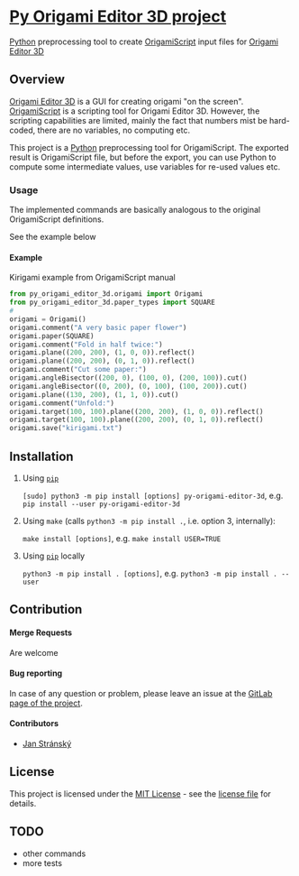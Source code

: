 # [Py Origami Editor 3D project](https://gitlab.com/stranskyjan/py-origami-editor-3d)
[Python](https://www.python.org/)
preprocessing tool to create 
[OrigamiScript](http://origamieditor3d.sourceforge.net/userguide/en/advancedediting/origamiscript/osdoc.html)
input files for
[Origami Editor 3D](https://sourceforge.net/projects/origamieditor3d/)

## Overview
[Origami Editor 3D](https://sourceforge.net/projects/origamieditor3d/) is a GUI for creating origami "on the screen".
[OrigamiScript](http://origamieditor3d.sourceforge.net/userguide/en/advancedediting/origamiscript/osdoc.html) is a scripting tool for Origami Editor 3D.
However, the scripting capabilities are limited, mainly the fact that numbers mist be hard-coded, there are no variables, no computing etc.

This project is a [Python](https://www.python.org/) preprocessing tool for OrigamiScript.
The exported result is OrigamiScript file, but before the export, you can use Python to compute some intermediate values, use variables for re-used values etc.

### Usage
The implemented commands are basically analogous to the original OrigamiScript definitions.

See the example below

#### Example
Kirigami example from OrigamiScript manual
```python
from py_origami_editor_3d.origami import Origami
from py_origami_editor_3d.paper_types import SQUARE
#
origami = Origami()
origami.comment("A very basic paper flower")
origami.paper(SQUARE)
origami.comment("Fold in half twice:")
origami.plane((200, 200), (1, 0, 0)).reflect()
origami.plane((200, 200), (0, 1, 0)).reflect()
origami.comment("Cut some paper:")
origami.angleBisector((200, 0), (100, 0), (200, 100)).cut()
origami.angleBisector((0, 200), (0, 100), (100, 200)).cut()
origami.plane((130, 200), (1, 1, 0)).cut()
origami.comment("Unfold:")
origami.target(100, 100).plane((200, 200), (1, 0, 0)).reflect()
origami.target(100, 100).plane((200, 200), (0, 1, 0)).reflect()
origami.save("kirigami.txt")
```
## Installation

1. Using [`pip`](https://pypi.org/project/pip/)

	`[sudo] python3 -m pip install [options] py-origami-editor-3d`, e.g. `pip install --user py-origami-editor-3d`

2. Using `make` (calls `python3 -m pip install .`, i.e. option 3, internally):

	`make install [options]`, e.g. `make install USER=TRUE`

3. Using [`pip`](https://pypi.org/project/pip/) locally

	`python3 -m pip install . [options]`, e.g. `python3 -m pip install . --user`

## Contribution
#### Merge Requests
Are welcome

#### Bug reporting
In case of any question or problem, please leave an issue at the [GitLab page of the project](https://gitlab.com/stranskyjan/py-origami-editor-3d/-/issues).

#### Contributors
- [Jan Stránský](https://gitlab.com/stranskyjan)

## License
This project is licensed under the [MIT License](https://en.wikipedia.org/wiki/MIT_License) - see the [license file](LICENSE) for details.

## TODO
- other commands
- more tests
